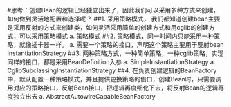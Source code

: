 #思考：创建Bean的逻辑已经独立出来了，因此我们可以采用多种方式来创建，如何做到灵活地配置和选择呢？
	##1. 采用策略模式， 我们都知道创建bean主要是采用反射的方式来创建类，如何灵活采用简单的创建方式和用cglib的创建方式，可以采用策略模式
		a. 策略模式
	##2. 策略模式，同一时间内只能采用一种策略，就像插卡器一样。
		a. 需要一个策略的接口，声明这个策略主要用于反射bean
			InstantiationStrategy
	##3. 两种策略方式，一种简单策略，一种cglib策略，实现同样的接口，都是采用BeanDefinition入参
		a. SimpleInstantiationStrategy
		a. CglibSubclassingInstantiationStrategy
	##4. 在负责创建逻辑的BeanFactory中，默认配置一种策略模式，并且提供更换策略的借口，创建Bean时，只需要调用对应的策略接口，反射Bean接口，把逻辑再度细化下去，将反射Bean的逻辑再度独立出去
		a. AbstractAutowireCapableBeanFactory